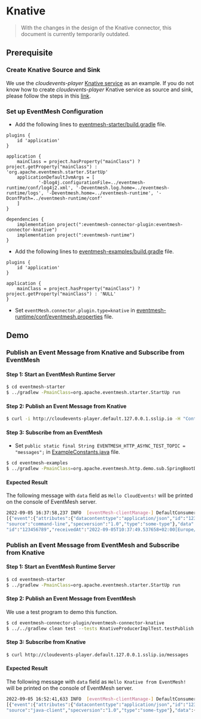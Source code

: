 # Knative

>With the changes in the design of the Knative connector, this document is currently temporarily outdated.

## Prerequisite
### Create Knative Source and Sink
We use the *cloudevents-player* [Knative service](https://knative.dev/docs/serving/) as an example. If you do not know how to create *cloudevents-player* Knative service as source and sink, please follow the steps in this [link](https://knative.dev/docs/getting-started/first-source/#creating-your-first-source).

### Set up EventMesh Configuration
- Add the following lines to [eventmesh-starter/build.gradle](https://github.com/apache/eventmesh/blob/master/eventmesh-starter/build.gradle) file.
```
plugins {
    id 'application'
}

application {
    mainClass = project.hasProperty("mainClass") ? project.getProperty("mainClass") : 'org.apache.eventmesh.starter.StartUp'
    applicationDefaultJvmArgs = [
            '-Dlog4j.configurationFile=../eventmesh-runtime/conf/log4j2.xml', '-Deventmesh.log.home=../eventmesh-runtime/logs', '-Deventmesh.home=../eventmesh-runtime', '-DconfPath=../eventmesh-runtime/conf'
    ]
}

dependencies {
    implementation project(":eventmesh-connector-plugin:eventmesh-connector-knative")
    implementation project(":eventmesh-runtime")
}
```
- Add the following lines to [eventmesh-examples/build.gradle](https://github.com/apache/eventmesh/blob/master/eventmesh-examples/build.gradle) file.
```
plugins {
    id 'application'
}

application {
    mainClass = project.hasProperty("mainClass") ? project.getProperty("mainClass") : 'NULL'
}
```
- Set `eventMesh.connector.plugin.type=knative` in [eventmesh-runtime/conf/eventmesh.properties](https://github.com/apache/eventmesh/blob/master/eventmesh-runtime/conf/eventmesh.properties) file.

## Demo
### Publish an Event Message from Knative and Subscribe from EventMesh
#### Step 1: Start an EventMesh Runtime Server
```bash
$ cd eventmesh-starter
$ ../gradlew -PmainClass=org.apache.eventmesh.starter.StartUp run
```

#### Step 2: Publish an Event Message from Knative
```bash
$ curl -i http://cloudevents-player.default.127.0.0.1.sslip.io -H "Content-Type: application/json" -H "Ce-Id: 123456789" -H "Ce-Specversion: 1.0" -H "Ce-Type: some-type" -H "Ce-Source: command-line" -d '{"msg":"Hello CloudEvents!"}'
```

#### Step 3: Subscribe from an EventMesh
- Set `public static final String EVENTMESH_HTTP_ASYNC_TEST_TOPIC = "messages";` in [ExampleConstants.java](https://github.com/apache/eventmesh/blob/master/eventmesh-examples/src/main/java/org/apache/eventmesh/common/ExampleConstants.java) file.
```bash
$ cd eventmesh-examples
$ ../gradlew -PmainClass=org.apache.eventmesh.http.demo.sub.SpringBootDemoApplication run
```

#### Expected Result
The following message with `data` field as `Hello CloudEvents!` will be printed on the console of EventMesh server.
```bash
2022-09-05 16:37:58,237 INFO  [eventMesh-clientManage-] DefaultConsumer(DefaultConsumer.java:60) - \
[{"event":{"attributes":{"datacontenttype":"application/json","id":"123456789","mediaType":"application/json",\
"source":"command-line","specversion":"1.0","type":"some-type"},"data":{"msg":"Hello CloudEvents!"},"extensions":{}},\
"id":"123456789","receivedAt":"2022-09-05T10:37:49.537658+02:00[Europe/Madrid]","type":"RECEIVED"}]
```

### Publish an Event Message from EventMesh and Subscribe from Knative
#### Step 1: Start an EventMesh Runtime Server
```bash
$ cd eventmesh-starter
$ ../gradlew -PmainClass=org.apache.eventmesh.starter.StartUp run
```

#### Step 2: Publish an Event Message from EventMesh
We use a test program to demo this function.
```bash
$ cd eventmesh-connector-plugin/eventmesh-connector-knative
$ ../../gradlew clean test --tests KnativeProducerImplTest.testPublish
```

#### Step 3: Subscribe from Knative
```bash
$ curl http://cloudevents-player.default.127.0.0.1.sslip.io/messages
```

#### Expected Result
The following message with `data` field as `Hello Knative from EventMesh!` will be printed on the console of EventMesh server.
```bash
2022-09-05 16:52:41,633 INFO  [eventMesh-clientManage-] DefaultConsumer(DefaultConsumer.java:60) - \
[{"event":{"attributes":{"datacontenttype":"application/json","id":"1234","mediaType":"application/json",\
"source":"java-client","specversion":"1.0","type":"some-type"},"data":{"msg":["Hello Knative from EventMesh!"]},"extensions":{}},"id":"1234","receivedAt":"2022-09-05T10:52:32.999273+02:00[Europe/Madrid]","type":"RECEIVED"}]
```